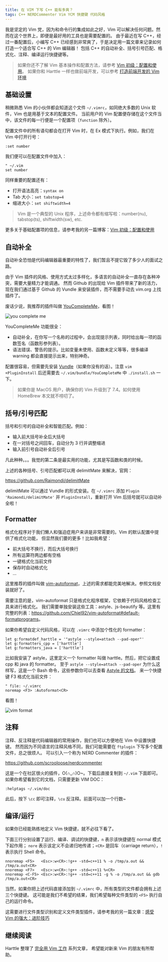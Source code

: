```yaml
---
title: 在 VIM 下写 C++ 能有多爽？
tags: C++ NERDCommenter Vim YCM 快捷键 代码风格
---
```


我是坚定的 Vim 党，因为和命令行的集成如此之好，Vim 可以解决任何问题。然而在这个世界上，即便是最好用的工具也是需要配置的。
由于最近在写 C++，经过一番配置后，小编写 C++ 已经感到非常爽了，于是决定用一篇文章来记录如何打造一个适合写 C++ 的 Vim 编辑器！
包括 C++ 的自动补全、括号引号匹配、格式化、注释、编译运行快捷键等。

> 如果你还不了解 Vim 基本操作和配置方法，请参考 [Vim 初级：配置和使用][vim-basic]。
> 如果你和 Harttle 一样也做前端开发，可以参考 [打造前端开发的 Vim 环境][vim-frontend]

<!--more-->

## 基础设置

稍微熟悉 Vim 的小伙伴都会知道这个文件 `~/.vimrc`，如同绝大多数的 Unix 软件，Vim 也是用基于文本的配置文件。
当前用户的 Vim 配置便存储在这个文件当中，该文件的每一行便是一个配置项（`function` 除外）。

配置文件中的所有语句都会在打开 Vim 时，在 Ex 模式下执行。例如，我们在 Vim 中打开行号：

```vim
:set number
```

我们便可以在配置文件中加入：

```vim
" ~/.vim
set number
```

同样重要的配置还有：

* 打开语法高亮：`syntax on`
* Tab 大小：`set tabstop=4`
* 缩进大小：`set shiftwidth=4`

> Vim 是一个典型的 Unix 程序，上述命令都有缩写啦：number(nu), tabstop(ts), shiftwidth(sw), etc.

更多关于基础配置项的信息，请参考我的另一篇博客：[Vim 初级：配置和使用][vim-basic]

## 自动补全

自动补全恐怕是代码编辑器最重要的特性了，我们暂且不提它毁了多少人的面试之路。

由于 Vim 插件的风格、使用方式太过多样化，多语言的自动补全一直存在各种冲突，需要大量精力才能调通。
然而 Github 的出现给 Vim 插件带来了新的活力，现在我们通过基于 Github 的 Vundle 来安装插件，而不需要手动去 vim.org 上找插件了。

废话少说，我推荐的插件叫做 [YouCompleteMe][ycm]，看图！

![you complete me](/assets/img/blog/youcompleteme.gif)

YouCompleteMe 功能很全：

* 自动补全，在你写一个名称的过程中，会出现提示列表，同时给出每一项的函数签名（函数形参列表）。
* 语法错误、警告的提示。比如变量未使用、函数未定义等等，很多编译 warning 都会直接提示出来，特别神奇。

配置很容易，但需要先安装 [Vundle][vundle]（如果你没有的话）。注意 `vim +PluginInstall` 后还需要去 `~/.vim/bundle/YouCompleteMe` 中 `./install.sh` 一下。

> 如果你是 MacOS 用户，确保你的 Vim 升级到了 7.4。如何使用 HomeBrew 本文就不唠叨了。

## 括号/引号匹配

括号和引号的自动补全和智能匹配。例如：

* 输入前大括号补全后大括号
* 在一对括号之间回车，自动分为 3 行并调整缩进
* 输入前引号自动补全后引号

凡此种种。。。我觉的第二条是最实用的功能，尤其是写函数和类的时候。

上述的各种括号、引号匹配都可以用 delimitMate 来解决，官网：

<https://github.com/Raimondi/delimitMate>

delimitMate 可以通过 Vundle 的形式安装。在 `~/.vimrc` 添加 `Plugin 'Raimondi/delimitMate'` 并 `PluginInstall`，重新打开 Vim 后括号就可以自动补全啦！

## Formatter

格式化程序对于我们懒人和强迫症用户来讲是非常需要的。Vim 的默认配置中提供了格式化功能，
但显然我们要的更多！比如我希望：

* 前大括号不换行，而后大括号换行
* 所有运算符两边都有空格
* 一键格式化当前文件
* 保存时自动格式化
* ...

这里推荐的插件叫做 [vim-autoformat][vaf]，上述的需求都能完美地解决。参照文档安装就好了。

需要注意的是，vim-autoformat 只是格式化程序框架，它依赖于代码风格检查工具来进行格式化。
我们需要单独安装这些工具：astyle、js-beautify 等。这里有完整的列表：<https://github.com/Chiel92/vim-autoformat#default-formatprograms>。

如果你希望自定义代码风格，可以在 `.vimrc` 中添加个性化的 formatter：

```vim
let g:formatdef_harttle = '"astyle --style=attach --pad-oper"'
let g:formatters_cpp = ['harttle']
let g:formatters_java = ['harttle']
```

比如我安装了 astyle，这里定义一个 formatter 叫做 harttle。然后，把它设置成 cpp 和 java 的 formatter。
至于 `astyle --style=attach --pad-oper` 为什么这样写，这是一个 Bash 命令，这些参数你可以去查看 [Astyle 的文档][astyle]。
来一个快捷键 F3 格式化当前文件：

```vim
" file: ~/.vimrc
noremap <F3> :Autoformat<CR>
```

看图！

![vim format](/assets/img/blog/vim-format@2x.png)

## 注释

注释、反注释是代码编辑器的常用操作，我们也可以方便地在 Vim 中设置快捷键。
然而因为不同语言的注释风格不同，我们可能需要在 `ftplugin` 下写多个配置文件，总之很烦人。
可以引入一个称为 NERD Commenter 的插件：

<https://github.com/scrooloose/nerdcommenter>

这是一个在社区很火的插件，O(∩_∩)O~。下载后直接复制到 `~/.vim` 下面即可。
如果你希望看到它的文档，只需要更新 VIM DOC：

```vim
:helptags ~/.vim/doc
```

此后，按下 `\cc` 即可注释，`\cu` 反注释。前面可以加一个行数~

## 编译/运行

如果你已经能熟练地定义 Vim 快捷键，就不必往下看了。

下面三行分别设置了运行、编译、调试的快捷键，`n` 表示该快捷键在 normal 模式下起作用；
`nore` 表示该定义不会递归地传递；`<CR>` 是回车（carriage return），`!` 表示执行 Shell 命令。

```vim
nnoremap <F5>   <Esc>:w<CR>:!g++ -std=c++11 % -o /tmp/a.out && /tmp/a.out<CR>
nnoremap <F7>   <Esc>:w<CR>:!g++ -std=c++11 %<CR>
nnoremap <C-F5> <Esc>:w<CR>:!g++ -std=c++11 -g % -o /tmp/a.out && gdb /tmp/a.out<CR>
```

当然，如果你把上述代码直接添加到 `~/.vimrc` 中，所有类型的文件都会拥有上述三个快捷键。
这可能是我们不希望的结果，我们希望每种文件类型的 `<F5>` 执行自己的运行命令。

这需要进行文件类型识别和定义文件类型插件，请参考我的另一篇文章：[感受 Vim 的强大：进阶技巧][vima]

## 继续阅读

Harttle 整理了 [完全用 Vim 工作][vim-practice] 系列文章，
希望能对新来 Vim 的朋友有所帮助。

[vim-frontend]: /2015/11/22/vim-frontend.html
[vima]: /2015/07/17/vim-advanced.html
[astyle]: http://astyle.sourceforge.net/astyle.html
[vaf]: https://github.com/Chiel92/vim-autoformat
[ycm]: https://github.com/Valloric/YouCompleteMe
[vundle]: https://github.com/gmarik/vundle#about
[vim-basic]: /2013/11/08/vim-config.html
[vim-advanced]: /2015/07/17/vim-advanced.html
[vim-practice]: /vim-practice
